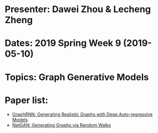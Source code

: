 
# Presenter: Dawei Zhou & Lecheng Zheng
# Dates: 2019 Spring Week 9 (2019-05-10)
# Topics: Graph Generative Models
# Paper list:
* [GraphRNN: Generating Realistic Graphs with Deep Auto-regressive Models](https://arxiv.org/pdf/1802.08773.pdf)
* [NetGAN: Generating Graphs via Random Walks](https://arxiv.org/pdf/1803.00816.pdf)
